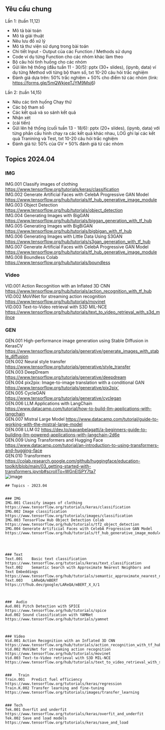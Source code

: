 ## Yêu cầu chung
Lần 1: (tuần 11,12)
- Mô tả bài toán
- Mô tả giải thuật
- Nêu lưu đồ xử lý
- Mô tả thư viện sử dụng trong bài toán
- Chi tiết Input - Output của các Function / Methods sử dụng
- Code ví dụ từng Function cho các nhóm khác làm theo
- Bộ câu hỏi tình huống cho các nhóm
- Gửi lên hệ thống (đầu tuần 11 - 30/5):  pptx (30+ slides), (ipynb, data) ví dụ từng Method với từng bộ tham số, txt 10-20 câu hỏi trắc nghiệm  
- Đánh giá dựa trên: 50% trắc nghiệm  + 50% cho điểm từ các nhóm 
(link:  https://forms.gle/5mQWkjeeTJYM9Msj6) 


Lần 2: (tuần 14,15)
- Nêu các tình huống Chạy thử
- Các bộ tham số
- Các kết quả và so sánh kết quả 
- Nhận xét 
- (cải tiến)
- Gửi lên hệ thống (cuối tuần 13 - 18/6):  pptx (20+ slides), (ipynb, data) với từng phần cấu hình chạy ra các kết quả khác nhau, LOG ghi lại các kết quả Tranining và Test, txt 10-20 câu hỏi trắc nghiệm  
- Đánh giá từ: 50% của GV + 50% đánh giá từ các nhóm 


## Topics 2024.04

### IMG		
IMG.001	Classify images of clothing	https://www.tensorflow.org/tutorials/keras/classification   
IMG.002	Generate Artificial Faces with CelebA Progressive GAN Model	https://www.tensorflow.org/hub/tutorials/tf_hub_generative_image_module  
IMG.003	Object Detection 	https://www.tensorflow.org/hub/tutorials/object_detection  
IMG.004	Generating Images with BigGAN	https://www.tensorflow.org/hub/tutorials/biggan_generation_with_tf_hub  
IMG.005	Generating Images with BigBiGAN	https://www.tensorflow.org/hub/tutorials/bigbigan_with_tf_hub  
IMG.006	Generating Images with Little Data Using S3GAN	https://www.tensorflow.org/hub/tutorials/s3gan_generation_with_tf_hub  
IMG.007	Generate Artificial Faces with CelebA Progressive GAN Model 	https://www.tensorflow.org/hub/tutorials/tf_hub_generative_image_module  
IMG.008	Boundless Colab	https://www.tensorflow.org/hub/tutorials/boundless  
		
### Video		
VID.001	Action Recognition with an Inflated 3D CNN	https://www.tensorflow.org/hub/tutorials/action_recognition_with_tf_hub  
VID.002	MoViNet for streaming action recognition	https://www.tensorflow.org/hub/tutorials/movinet  
VID.003	Text-to-Video retrieval with S3D MIL-NCE	https://www.tensorflow.org/hub/tutorials/text_to_video_retrieval_with_s3d_milnce  
		
		
### GEN		
GEN.001	High-performance image generation using Stable Diffusion in KerasCV	https://www.tensorflow.org/tutorials/generative/generate_images_with_stable_diffusion  
GEN.002	Neural style transfer	https://www.tensorflow.org/tutorials/generative/style_transfer  
GEN.003	DeepDream	https://www.tensorflow.org/tutorials/generative/deepdream  
GEN.004	pix2pix: Image-to-image translation with a conditional GAN 	https://www.tensorflow.org/tutorials/generative/pix2pix`  
GEN.005	CycleGAN	https://www.tensorflow.org/tutorials/generative/cyclegan  
GEN.006	LLM Applications with LangChain 	https://www.datacamp.com/tutorial/how-to-build-llm-applications-with-langchain  
GEN.007	Mistral Large Model	https://www.datacamp.com/tutorial/guide-to-working-with-the-mistral-large-model  
GEN.008	LLM 02	https://dev.to/pavanbelagatti/a-beginners-guide-to-building-llm-powered-applications-with-langchain-2d6e  
GEN.009	Using Transformers and Hugging Face	https://www.datacamp.com/tutorial/an-introduction-to-using-transformers-and-hugging-face  
GEN.010	Transformers	https://colab.research.google.com/github/huggingface/education-toolkit/blob/main/03_getting-started-with-transformers.ipynb#scrollTo=WGnElSPY7ta7  
![image](https://github.com/AdTekDev/EmT.DS/assets/18588011/3dc9055e-0c3f-4661-8d54-a2f91f76897f)


``` OLDs
## Topics - 2023.04


### IMG	  	  
IMG.001	Classify images of clothing	https://www.tensorflow.org/tutorials/keras/classification   
IMG.002	Image classification	https://www.tensorflow.org/tutorials/images/classification  
IMG.003	TensorFlow Hub Object Detection Colab	https://www.tensorflow.org/hub/tutorials/tf2_object_detection  
IMG.004	Generate Artificial Faces with CelebA Progressive GAN Model	https://www.tensorflow.org/hub/tutorials/tf_hub_generative_image_module  
		
		
		
		
### Text	    	
Text.001	Basic text classification	https://www.tensorflow.org/tutorials/keras/text_classification  
Text.002	Semantic Search with Approximate Nearest Neighbors and Text Embeddings	  https://www.tensorflow.org/hub/tutorials/semantic_approximate_nearest_neighbors  
Text.003	LAReQA/mBERT	https://tfhub.dev/google/LAReQA/mBERT_X_X/1  
		
		
		
###  Audio	  	  
Aud.001	Pitch Detection with SPICE	https://www.tensorflow.org/hub/tutorials/spice  
Aud.002	Sound classification with YAMNet	https://www.tensorflow.org/hub/tutorials/yamnet  
		
		
		
### Video	    	
Vid.001	Action Recognition with an Inflated 3D CNN	https://www.tensorflow.org/hub/tutorials/action_recognition_with_tf_hub  
Vid.002	MoViNet for streaming action recognition	https://www.tensorflow.org/hub/tutorials/movinet  
Vid.003	Text-to-Video retrieval with S3D MIL-NCE	https://www.tensorflow.org/hub/tutorials/text_to_video_retrieval_with_s3d_milnce  
		
		
###   Train	 	  
Train.001	Predict fuel efficiency	https://www.tensorflow.org/tutorials/keras/regression  
Train.K.002	Transfer learning and fine-tuning	https://www.tensorflow.org/tutorials/images/transfer_learning  
		
		
### Tech  	  	
Tek.001	Overfit and underfit	https://www.tensorflow.org/tutorials/keras/overfit_and_underfit  
Tek.002	Save and load models	https://www.tensorflow.org/tutorials/keras/save_and_load    

```
